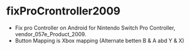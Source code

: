 # fixProCrontroller2009


- Fix pro Controller on Android for Nintendo Switch Pro Controller, vendor_057e_Product_2009.
- Button Mapping is Xbox mapping (Alternate betten B & A abd Y & X)